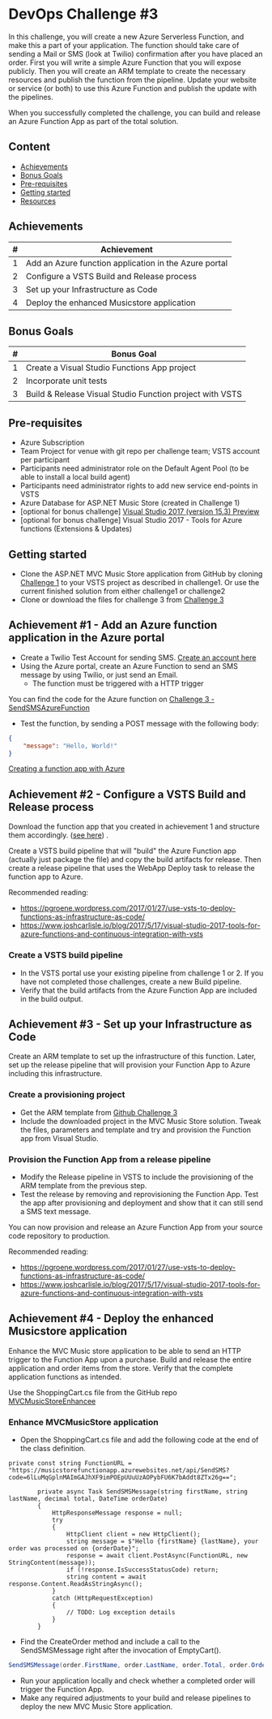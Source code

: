 # DevOps Challenge \#3 #

In this challenge, you will create a new Azure Serverless Function, and make this a part of your application. The function should take care of sending a Mail or SMS (look at Twilio) confirmation after you have placed an order. First you will write a simple Azure Function that you will expose publicly. Then you will create an ARM template to create the necessary resources and publish the function from the pipeline. Update your website or service (or both) to use this Azure Function and publish the update with the pipelines.

When you successfully completed the challenge, you can build and release an Azure Function App as part of the total solution.

## Content ##
* [Achievements](#achievements)
* [Bonus Goals](#bonus-goals)
* [Pre-requisites](#pre-requisites)
* [Getting started](#getting-started)
* [Resources](#resources)

## Achievements ##
|#| Achievement   |
|---|---------------|
|1| Add an Azure function application in the Azure portal |
|2| Configure a VSTS Build and Release process |
|3| Set up your Infrastructure as Code |
|4| Deploy the enhanced Musicstore application |

## Bonus Goals ##
|#| Bonus Goal   |
|---|---------------|
|1| Create a Visual Studio Functions App project |
|2| Incorporate unit tests |
|3| Build & Release Visual Studio Function project with VSTS |

## Pre-requisites ##

* Azure Subscription
* Team Project for venue with git repo per challenge team; VSTS account per participant
* Participants need administrator role on the Default Agent Pool (to be able to install a local build agent)
* Participants need administrator rights to add new service end-points in VSTS 
* Azure Database for ASP.NET Music Store (created in Challenge 1)
* [optional for bonus challenge] [Visual Studio 2017 (version 15.3) Preview](https://www.visualstudio.com/vs/preview/)
* [optional for bonus challenge] Visual Studio 2017 - Tools for Azure functions (Extensions & Updates)

## Getting started ##
* Clone the ASP.NET MVC Music Store application from GitHub by cloning [Challenge 1](https://github.com/Centroida/DevOps-Challenge-Exercises/tree/master/Challenge1) to your VSTS project as described in challenge1. Or use the current finished solution from either challenge1 or challenge2
* Clone or download the files for challenge 3 from [Challenge 3](https://github.com/Centroida/DevOps-Challenge-Exercises/tree/master/Challenge3/code)

## Achievement #1 - Add an Azure function application in the Azure portal ##

* Create a Twilio Test Account for sending SMS. [Create an account here](https://www.twilio.com/sms)
* Using the Azure portal, create an Azure Function to send an SMS message by using Twilio, or just send an Email. 
    * The function must be triggered with a HTTP trigger
    

You can find the code for the Azure function on [Challenge 3 - SendSMSAzureFunction](https://github.com/Centroida/DevOps-Challenge-Exercises/tree/master/Challenge3/code/SendSMSAzureFunction)

* Test the function, by sending a POST message with the following body:

```json
{
    "message": "Hello, World!"
}
```
[Creating a function app with Azure](https://docs.microsoft.com/en-us/azure/azure-functions/functions-create-first-azure-function)

## Achievement #2 - Configure a VSTS Build and Release process ##

Download the function app that you created in achievement 1 and structure them accordingly. ([see here](https://pgroene.wordpress.com/2017/01/27/use-vsts-to-deploy-functions-as-infrastructure-as-code/)) .

Create a VSTS build pipeline that will "build" the Azure Function app (actually just package the file) and copy the build artifacts for release. Then create a release pipeline that uses the WebApp Deploy task to release the function app to Azure.

Recommended reading:
* https://pgroene.wordpress.com/2017/01/27/use-vsts-to-deploy-functions-as-infrastructure-as-code/
* https://www.joshcarlisle.io/blog/2017/5/17/visual-studio-2017-tools-for-azure-functions-and-continuous-integration-with-vsts

### Create a VSTS build pipeline

* In the VSTS portal use your existing pipeline from challenge 1 or 2. If you have not completed those challenges, create a new Build pipeline.
* Verify that the build artifacts from the Azure Function App are included in the build output.

## Achievement #3 - Set up your Infrastructure as Code ##

Create an ARM template to set up the infrastructure of this function. Later, set up the release pipeline that will provision your Function App to Azure including this infrastructure.

### Create a provisioning project ###

* Get the ARM template from [Github Challenge 3](https://github.com/Centroida/DevOps-Challenge-Exercises/tree/master/Challenge3) 
* Include the downloaded project in the MVC Music Store solution. Tweak the files, parameters and template and try and provision the Function app from Visual Studio.

###  Provision the Function App from a release pipeline ###

* Modify the Release pipeline in VSTS to include the provisioning of the ARM template from the previous step. 
* Test the release by removing and reprovisioning the Function App. Test the app after provisioning and deployment and show that it can still send a SMS text message.

You can now provision and release an Azure Function App from your source code repository to production.

Recommended reading:
* https://pgroene.wordpress.com/2017/01/27/use-vsts-to-deploy-functions-as-infrastructure-as-code/
* https://www.joshcarlisle.io/blog/2017/5/17/visual-studio-2017-tools-for-azure-functions-and-continuous-integration-with-vsts

## Achievement #4 - Deploy the enhanced Musicstore application ##

Enhance the MVC Music store application to be able to send an HTTP trigger to the Function App upon a purchase.
Build and release the entire application and order items from the store. Verify that the complete application functions as intended.

Use the ShoppingCart.cs file from the GitHub repo [MVCMusicStoreEnhancee](https://github.com/Centroida/DevOps-Challenge-Exercises/tree/master/Challenge3/code/MVCMusicStoreEnhance)

### Enhance MVCMusicStore application

* Open the ShoppingCart.cs file and add the following code at the end of the class definition.
```
private const string FunctionURL = "https://musicstorefunctionapp.azurewebsites.net/api/SendSMS?code=6lLuMqGplnMAImGAJhXF9imPOEpUUuUzAOPybFU6K7bAddt8ZTx26g==";

        private async Task SendSMSMessage(string firstName, string lastName, decimal total, DateTime orderDate)
        {
            HttpResponseMessage response = null;
            try
            {
                HttpClient client = new HttpClient();
                string message = $"Hello {firstName} {lastName}, your order was processed on {orderDate}";
                response = await client.PostAsync(FunctionURL, new StringContent(message));
                if (!response.IsSuccessStatusCode) return;
                string content = await response.Content.ReadAsStringAsync();
            }
            catch (HttpRequestException)
            {
                // TODO: Log exception details
            }
        }
```

* Find the CreateOrder method and include a call to the SendSMSMessage right after the invocation of EmptyCart().

```csharp
SendSMSMessage(order.FirstName, order.LastName, order.Total, order.OrderDate);
```
* Run your application locally and check whether a completed order will trigger the Function App.
* Make any required adjustments to your build and release pipelines to deploy the new MVC Music Store application.
